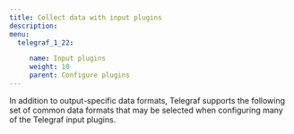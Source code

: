```yaml
---
title: Collect data with input plugins
description:
menu:
  telegraf_1_22:

     name: Input plugins
     weight: 10
     parent: Configure plugins
---
```



In addition to output-specific data formats, Telegraf supports the following set of common data formats that may be selected when configuring many of the Telegraf input plugins.
